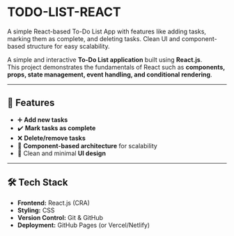 # TODO-LIST-REACT
A simple React-based To-Do List App with features like adding tasks, marking them as complete, and deleting tasks. Clean UI and component-based structure for easy scalability.

A simple and interactive **To-Do List application** built using **React.js**.  
This project demonstrates the fundamentals of React such as **components, props, state management, event handling, and conditional rendering**.

---

## 🚀 Features

- ➕ **Add new tasks**  
- ✔️ **Mark tasks as complete**  
- ❌ **Delete/remove tasks**  
- 🧩 **Component-based architecture** for scalability  
- 🎨 Clean and minimal **UI design**

---

## 🛠️ Tech Stack

- **Frontend:** React.js (CRA)  
- **Styling:** CSS  
- **Version Control:** Git & GitHub  
- **Deployment:** GitHub Pages (or Vercel/Netlify)
